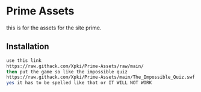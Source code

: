 # Prime Assets

this is for the assets for the site prime.

## Installation

```bash
use this link 
https://raw.githack.com/Xpki/Prime-Assets/raw/main/
then put the game so like the impossible quiz
https://raw.githack.com/Xpki/Prime-Assets/main/The_Impossible_Quiz.swf
yes it has to be spelled like that or IT WILL NOT WORK
```
